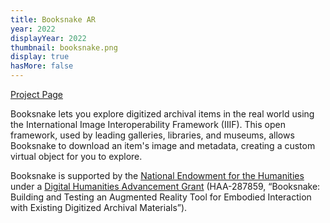 ```yaml
---
title: Booksnake AR
year: 2022
displayYear: 2022
thumbnail: booksnake.png
display: true
hasMore: false
---
```

<div class="links">
    <a class="button" href="https://booksnake.app/">Project Page</a>
</div>

Booksnake lets you explore digitized archival items in the real world using the International Image Interoperability Framework (IIIF). This open framework, used by leading galleries, libraries, and museums, allows Booksnake to download an item's image and metadata, creating a custom virtual object for you to explore.

<!--more--> 

 Booksnake is supported by the [National Endowment for the Humanities](https://www.neh.gov) under a [Digital Humanities Advancement Grant](https://www.neh.gov/divisions/odh) (HAA-287859, “Booksnake: Building and Testing an Augmented Reality Tool for Embodied Interaction with Existing Digitized Archival Materials”). 

